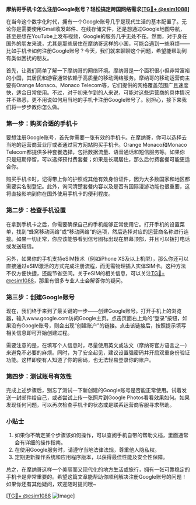 **摩纳哥手机卡怎么注册Google账号？轻松搞定跨国网络需求[[TG💪+ @esim1088](https://t.me/s/esim1088)]**

在当今这个数字化时代，拥有一个Google账号几乎是现代生活的基本配置了。无论你是需要使用Gmail收发邮件、在线存储文件，还是想通过Google地图导航，甚至是想在YouTube上发布视频，Google的服务几乎无处不在。然而，对于身在国外的朋友来说，尤其是那些居住在摩纳哥这样的小国，可能会遇到一些麻烦——比如手机卡如何注册Google账号？今天，我们就来聊聊这个问题，希望能帮助到有类似困扰的朋友。

首先，让我们简单了解一下摩纳哥的网络环境。摩纳哥是一个面积很小但非常富裕的小国，其居民和游客通常依赖于高质量的移动网络服务。摩纳哥的移动运营商主要有Orange Monaco、Monaco Telecom等，它们提供的网络覆盖范围广且速度快，适合日常使用。不过，对于初来乍到的人来说，可能对这些运营商的具体情况并不熟悉，更不用说如何用当地的手机卡注册Google账号了。别担心，接下来我们将一步步教你怎么做。

### 第一步：购买合适的手机卡

要想注册Google账号，首先你需要一张有效的手机卡。在摩纳哥，你可以选择去当地的运营商营业厅或者通过官方网站购买手机卡。Orange Monaco和Monaco Telecom都提供多种套餐选择，包括数据流量、语音通话和短信服务等。如果你只是短期停留，可以选择预付费套餐；如果是长期居住，那么后付费套餐可能更适合你。

购买手机卡时，记得带上你的护照或其他有效身份证件，因为大多数国家和地区都需要实名制登记。此外，询问清楚套餐内容以及是否有国际漫游功能也很重要，这将直接影响到你在国外使用手机卡的便利程度。

### 第二步：检查手机设置

在拿到手机卡之后，你需要确保自己的手机能够正常使用它。打开手机的设置菜单，找到“蜂窝移动网络”或“移动网络”的选项，然后选择对应的运营商名称进行连接。如果一切正常，你应该能够看到信号图标出现在屏幕顶部，并且可以拨打电话或发送短信。

另外，如果你的手机支持eSIM技术（例如iPhone XS及以上机型），那么你还可以直接通过eSIM激活的方式完成注册流程，而无需物理插入实体SIM卡。这种方法不仅方便快捷，还能节省空间。关于eSIM的相关信息，可以关注[TG💪+ @esim1088](https://t.me/s/esim1088)，那里有很多专业人士会解答你的疑问。

### 第三步：创建Google账号

现在，我们终于来到了最关键的一步——创建Google账号。打开手机上的浏览器，输入www.google.com访问Google主页。点击页面右上角的“登录”按钮，如果没有Google账号，则会出现“创建账户”的链接。点击该链接后，按照提示填写相关信息即可开始创建过程。

需要注意的是，在填写个人信息时，尽量使用英文或法文（摩纳哥官方语言之一）来避免不必要的麻烦。同时，为了安全起见，建议设置强密码并开启双重身份验证功能。这样即使有人知道了你的密码，也无法轻易登录你的账户。

### 第四步：测试账号有效性

完成上述步骤后，别忘了测试一下新创建的Google账号是否能正常使用。试着发送一封邮件给自己，或者尝试上传一张照片到Google Photos看看效果如何。如果发现任何问题，可以再次检查手机卡的状态或是联系运营商客服寻求帮助。

### 小贴士

1. 如果你不确定某个步骤该如何操作，可以查阅手机自带的帮助文档，里面通常会有详细的操作指南。
2. 在使用Google服务时，请遵守当地法律法规，尊重他人隐私权。
3. 定期更新操作系统和应用程序版本，以获得最佳性能及安全性保障。

总之，在摩纳哥这样一个美丽而又现代化的地方生活或旅行，拥有一张可靠稳定的手机卡是非常重要的。希望这篇文章能帮助你顺利解决注册Google账号的问题！如果你还有其他疑问，欢迎随时提问哦~

[[TG💪+ @esim1088](https://t.me/s/esim1088) ![Image](https://i.postimg.cc/4NQfJmqS/Snipaste-2025-05-13-00-14-12.png)]